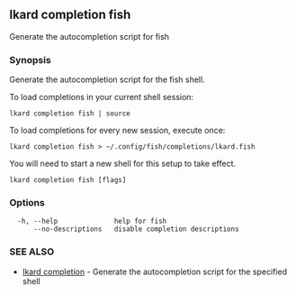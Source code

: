## lkard completion fish

Generate the autocompletion script for fish

### Synopsis

Generate the autocompletion script for the fish shell.

To load completions in your current shell session:

	lkard completion fish | source

To load completions for every new session, execute once:

	lkard completion fish > ~/.config/fish/completions/lkard.fish

You will need to start a new shell for this setup to take effect.


```
lkard completion fish [flags]
```

### Options

```
  -h, --help              help for fish
      --no-descriptions   disable completion descriptions
```

### SEE ALSO

* [lkard completion](lkard_completion.md)	 - Generate the autocompletion script for the specified shell

